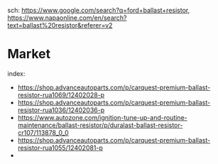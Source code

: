 sch: https://www.google.com/search?q=ford+ballast+resistor, https://www.napaonline.com/en/search?text=ballast%20resistor&referer=v2

# Market
index:
- https://shop.advanceautoparts.com/p/carquest-premium-ballast-resistor-rua1069/12402028-p
- https://shop.advanceautoparts.com/p/carquest-premium-ballast-resistor-rua1036/12402036-p
- https://www.autozone.com/ignition-tune-up-and-routine-maintenance/ballast-resistor/p/duralast-ballast-resistor-cr107/113878_0_0
- https://shop.advanceautoparts.com/p/carquest-premium-ballast-resistor-rua1055/12402081-p
- 
